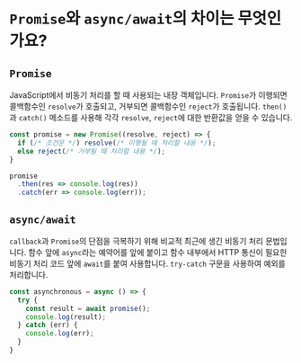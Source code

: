 # `Promise`와 `async/await`의 차이는 무엇인가요?

## `Promise`
JavaScript에서 비동기 처리를 할 때 사용되는 내장 객체입니다. `Promise`가 이행되면 콜백함수인 `resolve`가 호출되고, 거부되면 콜백함수인 `reject`가 호출됩니다. `then()`과 `catch()` 메소드를 사용해 각각 `resolve`, `reject`에 대한 반환값을 얻을 수 있습니다.
```js
const promise = new Promise((resolve, reject) => {
  if (/* 조건문 */) resolve(/* 이행될 때 처리할 내용 */);
  else reject(/* 거부될 때 처리할 내용 */);
}

promise
  .then(res => console.log(res))
  .catch(err => console.log(err));
```

## `async/await`
`callback`과 `Promise`의 단점을 극복하기 위해 비교적 최근에 생긴 비동기 처리 문법입니다. 함수 앞에 `async`라는 예약어를 앞에 붙이고 함수 내부에서 HTTP 통신이 필요한 비동기 처리 코드 앞에 `await`를 붙여 사용합니다. `try-catch` 구문을 사용하여 예외를 처리합니다.
```js
const asynchronous = async () => {
  try {
    const result = await promise();
    console.log(result);
  } catch (err) {
    console.log(err);
  }
}
```
